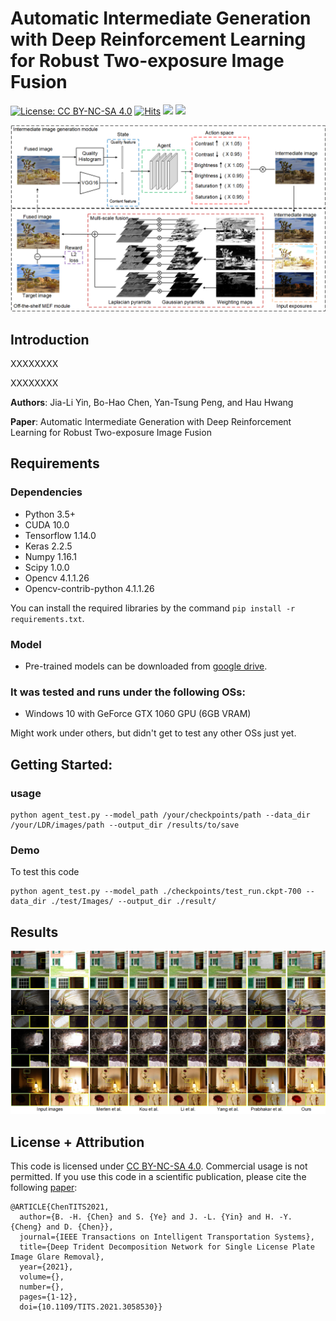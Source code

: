 # Automatic Intermediate Generation with Deep Reinforcement Learning for Robust Two-exposure Image Fusion

[![License: CC BY-NC-SA 4.0](https://img.shields.io/badge/License-CC%20BY--NC--SA%204.0-lightgrey.svg?style=flat-square)](https://creativecommons.org/licenses/by-nc-sa/4.0/)
[![Hits](https://hits.seeyoufarm.com/api/count/incr/badge.svg?url=https%3A%2F%2Fgithub.com%2Fbigmms%2Freinforcement_learning_hdr&count_bg=%2379C83D&title_bg=%23555555&icon=&icon_color=%23E7E7E7&title=hits&edge_flat=false)](https://hits.seeyoufarm.com)
![](https://img.shields.io/badge/Tensorflow-1.14.0-yellow)
![](https://img.shields.io/badge/Cuda-10.0-blue)

![](./demo/framework1.png)

## Introduction
XXXXXXXX

XXXXXXXX

**Authors**: Jia-Li Yin, Bo-Hao Chen, Yan-Tsung Peng, and Hau Hwang

**Paper**: Automatic Intermediate Generation with Deep Reinforcement Learning for Robust Two-exposure Image Fusion


## Requirements
### Dependencies
* Python 3.5+
* CUDA 10.0 
* Tensorflow 1.14.0
* Keras 2.2.5
* Numpy 1.16.1
* Scipy 1.0.0
* Opencv 4.1.1.26
* Opencv-contrib-python 4.1.1.26

You can install the required libraries by the command `pip install -r requirements.txt`.

### Model
* Pre-trained models can be downloaded from [google drive](https://drive.google.com/drive/folders/1iqkGTl8sqoVEaVFo4uoAJiLFtce_f8cu?usp=sharing).
### It was tested and runs under the following OSs:
* Windows 10 with GeForce GTX 1060 GPU (6GB VRAM)

Might work under others, but didn't get to test any other OSs just yet.

## Getting Started:
### usage
```
python agent_test.py --model_path /your/checkpoints/path --data_dir /your/LDR/images/path --output_dir /results/to/save
```
### Demo
To test this code
```
python agent_test.py --model_path ./checkpoints/test_run.ckpt-700 --data_dir ./test/Images/ --output_dir ./result/
```

## Results

![](./demo/results_2.png)

## License + Attribution
This code is licensed under [CC BY-NC-SA 4.0](https://creativecommons.org/licenses/by-nc-sa/4.0/). Commercial usage is not permitted. If you use this code in a scientific publication, please cite the following [paper](https://ieeexplore.ieee.org/document/9357944):
```
@ARTICLE{ChenTITS2021,
  author={B. -H. {Chen} and S. {Ye} and J. -L. {Yin} and H. -Y. {Cheng} and D. {Chen}},
  journal={IEEE Transactions on Intelligent Transportation Systems}, 
  title={Deep Trident Decomposition Network for Single License Plate Image Glare Removal}, 
  year={2021},
  volume={},
  number={},
  pages={1-12},
  doi={10.1109/TITS.2021.3058530}}
```
